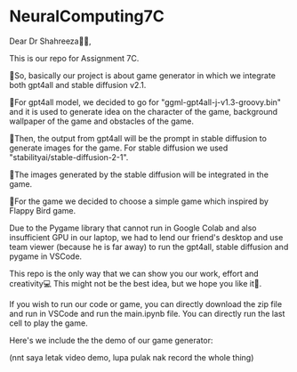 # NeuralComputing7C
Dear Dr Shahreeza👨‍💻,

This is our repo for Assignment 7C.

🤖So, basically our project is about game generator in which we integrate both gpt4all and stable diffusion v2.1.

🤖For gpt4all model, we decided to go for "ggml-gpt4all-j-v1.3-groovy.bin" and it is used to generate idea on the character of the game, background wallpaper of the game and obstacles of the game.

🤖Then, the output from gpt4all will be the prompt in stable diffusion to generate images for the game. For stable diffusion we used "stabilityai/stable-diffusion-2-1".

🤖The images generated by the stable diffusion will be integrated in the game.

🤖For the game we decided to choose a simple game which inspired by Flappy Bird game.

Due to the Pygame library that cannot run in Google Colab and also insufficient GPU in our laptop, we had to lend our friend's desktop and use team viewer (because he is far away) to run the gpt4all, stable diffusion and pygame in VSCode.

This repo is the only way that we can show you our work, effort and creativity💻 This might not be the best idea, but we hope you like it🫶.

If you wish to run our code or game, you can directly download the zip file and run in VSCode and run the main.ipynb file. You can directly run the last cell to play the game.

Here's we include the the demo of our game generator:

(nnt saya letak video demo, lupa pulak nak record the whole thing)
